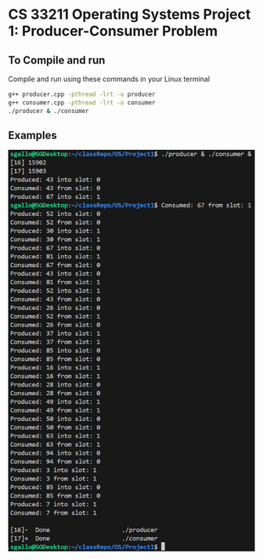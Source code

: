 # CS 33211 Operating Systems Project 1: Producer-Consumer Problem



## To Compile and run
Compile and run using these commands in your Linux terminal

```bash
g++ producer.cpp -pthread -lrt -o producer
g++ consumer.cpp -pthread -lrt -o consumer
./producer & ./consumer
```

## Examples
![image](Example.png)

